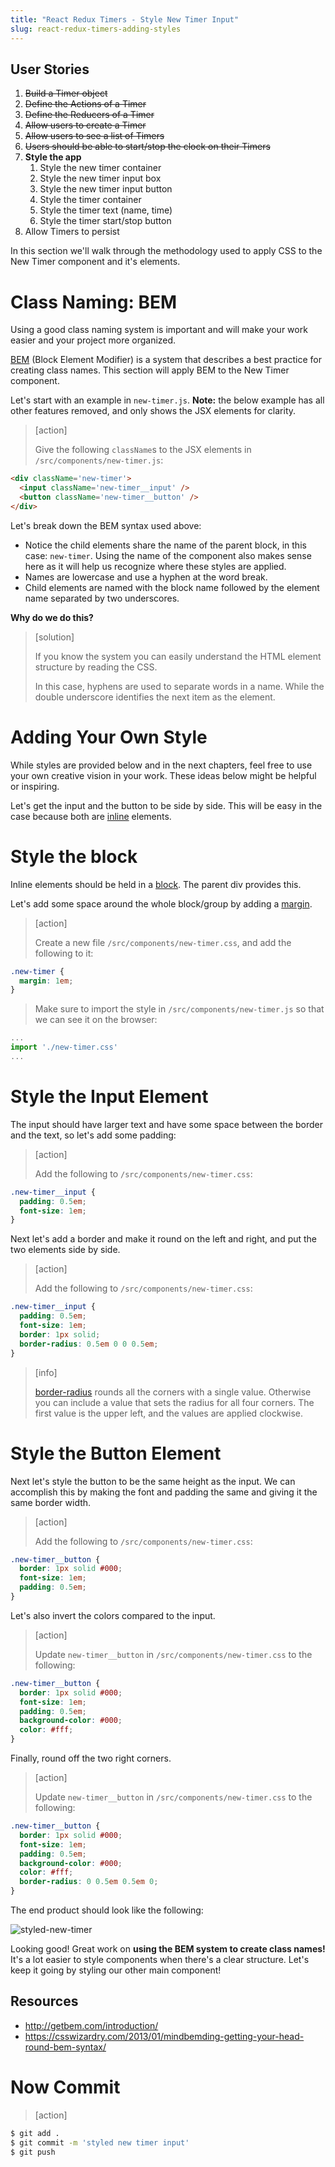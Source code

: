 ```yaml
---
title: "React Redux Timers - Style New Timer Input"
slug: react-redux-timers-adding-styles
---
```


## User Stories

1. ~~Build a Timer object~~
1. ~~Define the Actions of a Timer~~
1. ~~Define the Reducers of a Timer~~
1. ~~Allow users to create a Timer~~
1. ~~Allow users to see a list of Timers~~
1. ~~Users should be able to start/stop the clock on their Timers~~
1. **Style the app**
    1. Style the new timer container
    1. Style the new timer input box
    1. Style the new timer input button
    1. Style the timer container
    1. Style the timer text (name, time)
    1. Style the timer start/stop button
1. Allow Timers to persist

In this section we'll walk through the methodology used to apply CSS to the New Timer component and it's elements.

# Class Naming: BEM

Using a good class naming system is important and will make your work easier and your project more organized.

[BEM](http://getbem.com/introduction/) (Block Element Modifier) is a system that describes a best practice for creating class names. This section will apply BEM to the New Timer component.

Let's start with an example in `new-timer.js`. **Note:** the below example has all other features removed, and only shows the JSX elements for clarity.

> [action]
>
> Give the following `className`s to the JSX elements in `/src/components/new-timer.js`:
>
```HTML
<div className='new-timer'>
  <input className='new-timer__input' />
  <button className='new-timer__button' />
</div>
```

Let's break down the BEM syntax used above:

- Notice the child elements share the name of the parent block, in this case: `new-timer`. Using the name of the component also makes sense here as it will help us recognize where these styles are applied.
- Names are lowercase and use a hyphen at the word break.
- Child elements are named with the block name followed by the element name separated by two underscores.

**Why do we do this?**

> [solution]
>
> If you know the system you can easily understand the HTML element structure by reading the CSS.
>
> In this case, hyphens are used to separate words in a name. While the
double underscore identifies the next item as the element.

# Adding Your Own Style

While styles are provided below and in the next chapters, feel free to use your own creative vision in your work. These ideas below might be helpful or inspiring.

Let's get the input and the button to be side by side. This will be easy in the case because both are [inline](https://www.w3schools.com/css/css_inline-block.asp) elements.

# Style the block

Inline elements should be held in a [block](https://www.w3schools.com/html/html_blocks.asp). The parent div provides this.

Let's add some space around the whole block/group by adding a [margin](https://www.w3schools.com/css/css_margin.asp).

> [action]
>
> Create a new file `/src/components/new-timer.css`, and add the following to it:
>
```css
.new-timer {
  margin: 1em;
}
```
> Make sure to import the style in `/src/components/new-timer.js` so that we can see it on the browser:
>
```js
...
import './new-timer.css'
...
```

# Style the Input Element

The input should have larger text and have some space
between the border and the text, so let's add some padding:

> [action]
>
> Add the following to `/src/components/new-timer.css`:
>
```css
.new-timer__input {
  padding: 0.5em;
  font-size: 1em;
}
```

Next let's add a border and make it round on the left and right, and put the two elements side by side.

> [action]
>
> Add the following to `/src/components/new-timer.css`:
>
```css
.new-timer__input {
  padding: 0.5em;
  font-size: 1em;
  border: 1px solid;
  border-radius: 0.5em 0 0 0.5em;
}
```

<!-- -->

> [info]
>
> [border-radius](https://www.w3schools.com/cssref/css3_pr_border-radius.asp) rounds all the corners with a single value. Otherwise you can include a value that sets the radius for all four corners. The first value is the upper left, and the values are applied clockwise.

# Style the Button Element

Next let's style the button to be the same height as the input. We can accomplish this by making the font and padding the same and giving it the
same border width.

> [action]
>
> Add the following to `/src/components/new-timer.css`:
>
```css
.new-timer__button {
  border: 1px solid #000;
  font-size: 1em;
  padding: 0.5em;
}
```

Let's also invert the colors compared to the input.

> [action]
>
> Update `new-timer__button` in `/src/components/new-timer.css` to the following:
>
```css
.new-timer__button {
  border: 1px solid #000;
  font-size: 1em;
  padding: 0.5em;
  background-color: #000;
  color: #fff;
}
```

Finally, round off the two right corners.

> [action]
>
> Update `new-timer__button` in `/src/components/new-timer.css` to the following:
>
```css
.new-timer__button {
  border: 1px solid #000;
  font-size: 1em;
  padding: 0.5em;
  background-color: #000;
  color: #fff;
  border-radius: 0 0.5em 0.5em 0;
}
```

The end product should look like the following:

![styled-new-timer](assets/styled-new-timer.png)

Looking good! Great work on **using the BEM system to create class names!** It's a lot easier to style components when there's a clear structure. Let's keep it going by styling our other main component!

## Resources

- http://getbem.com/introduction/
- https://csswizardry.com/2013/01/mindbemding-getting-your-head-round-bem-syntax/

# Now Commit

>[action]
>
```bash
$ git add .
$ git commit -m 'styled new timer input'
$ git push
```
